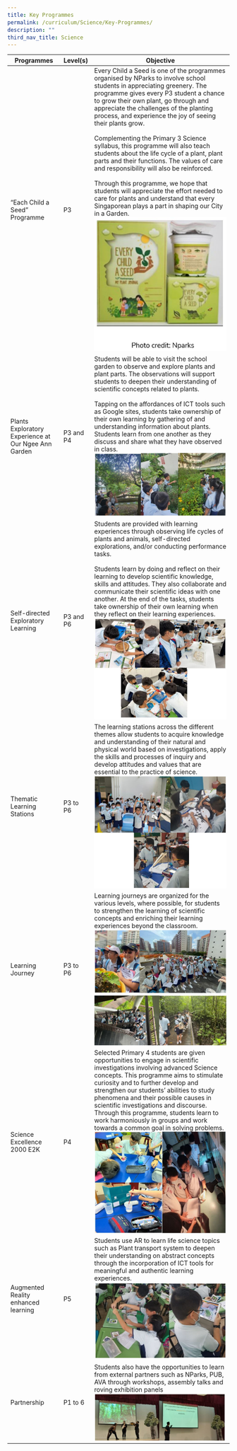 ```yaml
---
title: Key Programmes
permalink: /curriculum/Science/Key-Programmes/
description: ""
third_nav_title: Science
---
```

| Programmes | Level(s) | Objective |
| -------- | -------- | -------- |
| “Each Child a Seed” Programme     | P3     | Every Child a Seed is one of the programmes organised by NParks to involve school students in appreciating greenery. The programme gives every P3 student a chance to grow their own plant, go through and appreciate the challenges of the planting process, and experience the joy of seeing their plants grow.<br><br>Complementing the Primary 3 Science syllabus, this programme will also teach students about the life cycle of a plant, plant parts and their functions. The values of care and responsibility will also be reinforced.<br><br>Through this programme, we hope that students will appreciate the effort needed to care for plants and understand that every Singaporean plays a part in shaping our City in a Garden. <br>![](/images/science1.JPG)    |
|Plants Exploratory Experience at Our Ngee Ann Garden|P3 and P4|Students will be able to visit the school garden to observe and explore plants and plant parts. The observations will support students to deepen their understanding of scientific concepts related to plants.<br><br>Tapping on the affordances of ICT tools such as Google sites, students take ownership of their own learning by gathering of and understanding information about plants. Students learn from one another as they discuss and share what they have observed in class. <br> ![](/images/science21.JPG)| 
|Self-directed Exploratory Learning|P3 and P6|Students are provided with learning experiences through observing life cycles of plants and animals, self-directed explorations, and/or conducting performance tasks.<br><br>Students learn by doing and reflect on their learning to develop scientific knowledge, skills and attitudes. They also collaborate and communicate their scientific ideas with one another. At the end of the tasks, students take ownership of their own learning when they reflect on their learning experiences.<br> ![](/images/science31.JPG)|
|Thematic Learning Stations|P3 to P6|The learning stations across the different themes allow students to acquire knowledge and understanding of their natural and physical world based on investigations, apply the skills and processes of inquiry and develop attitudes and values that are essential to the practice of science. <br> ![](/images/science41.JPG)|
|Learning Journey|P3 to P6|Learning journeys are organized for the various levels, where possible, for students to strengthen the learning of scientific concepts and enriching their learning experiences beyond the classroom.<br> ![](/images/science51.JPG)<br> ![](/images/science61.JPG)
|Science Excellence 2000 E2K|P4|Selected Primary 4 students are given opportunities to engage in scientific investigations involving advanced Science concepts. This programme aims to stimulate curiosity and to further develop and strengthen our students’ abilities to study phenomena and their possible causes in scientific investigations and discourse. Through this programme, students learn to work harmoniously in groups and work towards a common goal in solving problems.<br>![](/images/science71.JPG)
|Augmented Reality enhanced learning|P5|Students use AR to learn life science topics such as Plant transport system to deepen their understanding on abstract concepts through the incorporation of ICT tools for meaningful and authentic learning experiences.<br>![](/images/science81.JPG)
|Partnership|P1 to 6|Students also have the opportunities to learn from external partners such as NParks, PUB, AVA through workshops, assembly talks and roving exhibition panels<br>![](/images/science91.JPG)